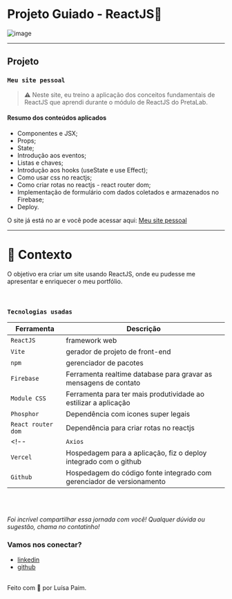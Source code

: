 # Projeto Guiado - ReactJS🚀 

![image](https://media.giphy.com/media/ntLkhUWqa0Nma3eVFF/giphy.gif)

---

## Projeto
### `Meu site pessoal`

> ⚠️ Neste site, eu treino a aplicação dos conceitos fundamentais de ReactJS que aprendi durante o módulo de ReactJS do PretaLab.

#### Resumo dos conteúdos aplicados

<!-- * O que é e quem usa react
* Preparando o ambiente
* "Olá, Mundo!" -->
* Componentes e JSX;
* Props;
* State;
* Introdução aos eventos;
* Listas e chaves;
* Introdução aos hooks (useState e use Effect);
* Como usar css no reactjs;
* Como criar rotas no reactjs - react router dom;
* Implementação de formulário com dados coletados e armazenados no Firebase;
* Deploy.
<!-- * Deploy e configuração para evitar o erro 404 -->

O site já está no ar e você pode acessar aqui: [Meu site pessoal](https://site-pessoal-react-eight.vercel.app/)

---

# 🧠 Contexto

O objetivo era criar um site usando ReactJS, onde eu pudesse me apresentar e enriquecer o meu portfólio.

<br />

### `Tecnologias usadas`

| Ferramenta | Descrição |
| --- | --- |
| `ReactJS` | framework web|
| `Vite` | gerador de projeto de front-end|
| `npm` | gerenciador de pacotes|
| `Firebase` | Ferramenta realtime database para gravar as mensagens de contato|
| `Module CSS` | Ferramenta para ter mais produtividade ao estilizar a aplicação|
| `Phosphor` | Dependência com icones super legais|
| `React router dom` | Dependência para criar rotas no reactjs|
<!-- | `Axios` | Dependência para consumir api| -->
| `Vercel` | Hospedagem para a aplicação, fiz o deploy integrado com o github|
| `Github` | Hospedagem do código fonte integrado com gerenciador de versionamento|


<br />
<br />

<!-- ### `Como rodar o projeto localmente`

Siga os passos e inclua as informações abaixo:

| Passo                       | Comando/informação |
| --------------------------- | ------------------ |
| Faça o fork                 | `botão de forkar`  |
| Faça o clone                | `git clone`        |
| Instale as dependências após acessar a pasta projeto    | `npm i`            |
| Crie as variaveis de ambiente para integrar com Firebase e inclua os valores da sua conta           | `conforme .env.example e lista abaixo`|
| Rode o projeto              | `npm run dev`       |

**Variáveis de ambiente**

 * VITE_API_KEY=
 * VITE_AUTH_DOMAIN=
 * VITE_PROJECT_ID=
 * VITE_STORAGE_BUCKET=
 * VITE_MESSAGING_SENDER_ID=
 * VITE_APP_ID=
 * VITE_DATABASE_URL=
 
<br />
<br />

### 😎 Próximos passos mapeados

- Incluir Testes
- Revisar acessibilidade
- Revisar responsividade

<br />
<br />
--- -->

_Foi incrível compartilhar essa jornada com você! Qualquer dúvida ou sugestão, chama no contatinho!_

<!-- ### Prazer, Luísa Paim!

 <img src="https://media.giphy.com/media/efhcZv18NpQDyRsaYa/giphy.gif" alt="Gif Yeah" width="200"> 

✓	Desenvolvedora na Thoughtworks

✓	Instrutora de programação para iniciantes em instituições que visam reduzir o gap de gênero e de raça na tecnologia: reprograma, PretaLab e Movimento Black Money.

✓	Criadora do Quero Ser Dev projeto que inspira e ajuda mulheres diversas na migração de carreira pra área de tecnologia. -->

### Vamos nos conectar?
<!-- 
- [youtube](https://www.youtube.com/queroserdev)
- [instagram](https://www.instagram.com/simara_conceicao) -->
- [linkedin](https://www.linkedin.com/in/luisacristinaferreira/)
- [github](https://github.com/devluisapaimm)
<!-- - [spotify](https://open.spotify.com/show/59vCz4TY6tPHXW26qJknh3)
- [quero ser dev](https://queroserdev.com) -->

<br>
Feito com 💜 por Luísa Paim.